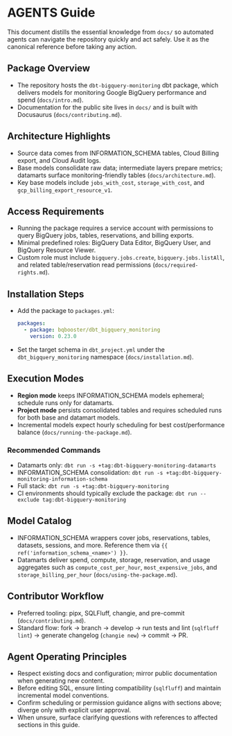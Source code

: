 # AGENTS Guide

This document distills the essential knowledge from `docs/` so automated agents can navigate the repository quickly and act safely. Use it as the canonical reference before taking any action.

## Package Overview
- The repository hosts the `dbt-bigquery-monitoring` dbt package, which delivers models for monitoring Google BigQuery performance and spend (`docs/intro.md`).
- Documentation for the public site lives in `docs/` and is built with Docusaurus (`docs/contributing.md`).

## Architecture Highlights
- Source data comes from INFORMATION_SCHEMA tables, Cloud Billing export, and Cloud Audit logs.
- Base models consolidate raw data; intermediate layers prepare metrics; datamarts surface monitoring-friendly tables (`docs/architecture.md`).
- Key base models include `jobs_with_cost`, `storage_with_cost`, and `gcp_billing_export_resource_v1`.

## Access Requirements
- Running the package requires a service account with permissions to query BigQuery jobs, tables, reservations, and billing exports.
- Minimal predefined roles: BigQuery Data Editor, BigQuery User, and BigQuery Resource Viewer.
- Custom role must include `bigquery.jobs.create`, `bigquery.jobs.listAll`, and related table/reservation read permissions (`docs/required-rights.md`).

## Installation Steps
- Add the package to `packages.yml`:
  ```yml
  packages:
    - package: bqbooster/dbt_bigquery_monitoring
      version: 0.23.0
  ```
- Set the target schema in `dbt_project.yml` under the `dbt_bigquery_monitoring` namespace (`docs/installation.md`).

## Execution Modes
- **Region mode** keeps INFORMATION_SCHEMA models ephemeral; schedule runs only for datamarts.
- **Project mode** persists consolidated tables and requires scheduled runs for both base and datamart models.
- Incremental models expect hourly scheduling for best cost/performance balance (`docs/running-the-package.md`).

### Recommended Commands
- Datamarts only: `dbt run -s +tag:dbt-bigquery-monitoring-datamarts`
- INFORMATION_SCHEMA consolidation: `dbt run -s +tag:dbt-bigquery-monitoring-information-schema`
- Full stack: `dbt run -s +tag:dbt-bigquery-monitoring`
- CI environments should typically exclude the package: `dbt run --exclude tag:dbt-bigquery-monitoring`

## Model Catalog
- INFORMATION_SCHEMA wrappers cover jobs, reservations, tables, datasets, sessions, and more. Reference them via `{{ ref('information_schema_<name>') }}`.
- Datamarts deliver spend, compute, storage, reservation, and usage aggregates such as `compute_cost_per_hour`, `most_expensive_jobs`, and `storage_billing_per_hour` (`docs/using-the-package.md`).

## Contributor Workflow
- Preferred tooling: pipx, SQLFluff, changie, and pre-commit (`docs/contributing.md`).
- Standard flow: fork → branch → develop → run tests and lint (`sqlfluff lint`) → generate changelog (`changie new`) → commit → PR.

## Agent Operating Principles
- Respect existing docs and configuration; mirror public documentation when generating new content.
- Before editing SQL, ensure linting compatibility (`sqlfluff`) and maintain incremental model conventions.
- Confirm scheduling or permission guidance aligns with sections above; diverge only with explicit user approval.
- When unsure, surface clarifying questions with references to affected sections in this guide.


